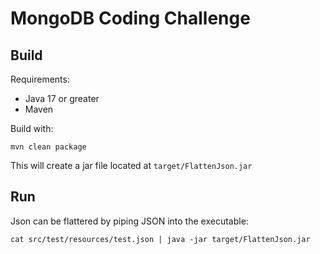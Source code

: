 # MongoDB Coding Challenge

## Build

Requirements:

-   Java 17 or greater
-   Maven

Build with:

```
mvn clean package
```

This will create a jar file located at `target/FlattenJson.jar`

## Run

Json can be flattered by piping JSON into the executable:

```
cat src/test/resources/test.json | java -jar target/FlattenJson.jar
```
